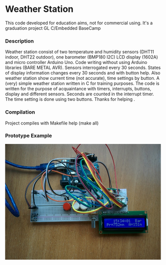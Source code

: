 # Weather Station
This code developed for education aims, not for commercial using. It's a graduation project GL C/Embedded BaseCamp
### Description
Weather station consist of two temperature and humidity sensors (DHT11 indoor, DHT22 outdoor), one barometer (BMP180 I2C) LCD display (1602A) and micro controller Arduino Uno. Code writing without using Arduino libraries (BARE METAL AVR). Sensors interrogated every 30 seconds. States of display information changes every 30 seconds and with button help. Also weather station show current time (not accurate), time settings by button. A (very) simple weather station written in C for training purposes. The code is written for the purpose of acquaintance with timers, interrupts, buttons, display and different sensors. Seconds are counted in the interrupt timer. The time setting is done using two buttons. Thanks for helping .
### Compilation
Project compiles with Makefile help (make all)
### Prototype Example
![Example](https://github.com/SVS97/Weather-Station/blob/master/Prototype.jpg)

